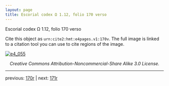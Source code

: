 ```yaml
---
layout: page
title: Escorial codex Ω 1.12, folio 170 verso
---
```


Escorial codex Ω 1.12, folio 170 verso

Cite this object as `urn:cite2:hmt:e4pages.v1:170v`.  The full image is linked to a citation tool you can use to cite regions of the image.

[![e4_055](http://www.homermultitext.org/iipsrv?IIIF=/project/homer/pyramidal/deepzoom/hmt/e4img/2017a/e4_055.tif/full/800,/0/default.jpg)](http://www.homermultitext.org/ict2/?urn=urn:cite2:hmt:e4img.2017a:e4_055) 

<p style="text-align: center; font-style: italic;">Creative Commons Attribution-Noncommercial-Share Alike 3.0 License.</p>

---

previous: [170r](../170r/) | next: [171r](../171r/)